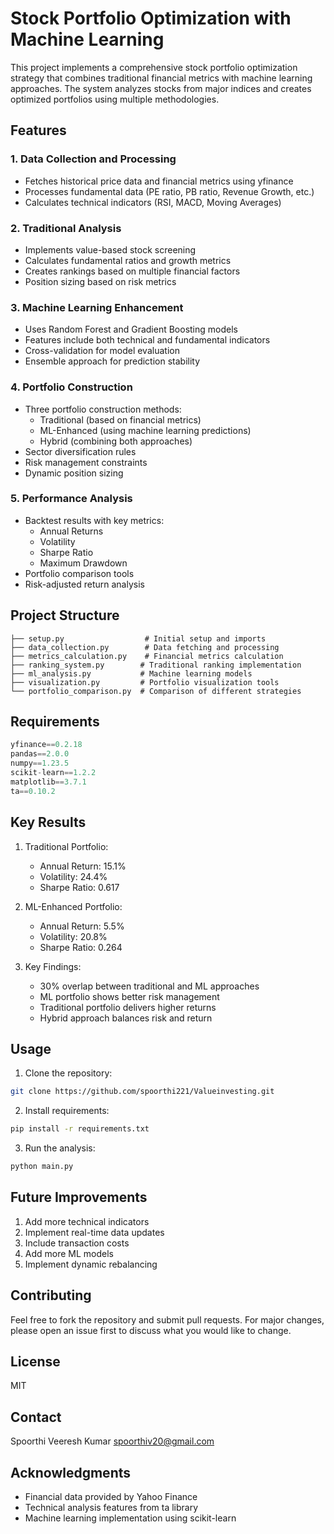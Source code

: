 # Stock Portfolio Optimization with Machine Learning

This project implements a comprehensive stock portfolio optimization strategy that combines traditional financial metrics with machine learning approaches. The system analyzes stocks from major indices and creates optimized portfolios using multiple methodologies.

## Features

### 1. Data Collection and Processing
- Fetches historical price data and financial metrics using yfinance
- Processes fundamental data (PE ratio, PB ratio, Revenue Growth, etc.)
- Calculates technical indicators (RSI, MACD, Moving Averages)

### 2. Traditional Analysis
- Implements value-based stock screening
- Calculates fundamental ratios and growth metrics
- Creates rankings based on multiple financial factors
- Position sizing based on risk metrics

### 3. Machine Learning Enhancement
- Uses Random Forest and Gradient Boosting models
- Features include both technical and fundamental indicators
- Cross-validation for model evaluation
- Ensemble approach for prediction stability

### 4. Portfolio Construction
- Three portfolio construction methods:
  - Traditional (based on financial metrics)
  - ML-Enhanced (using machine learning predictions)
  - Hybrid (combining both approaches)
- Sector diversification rules
- Risk management constraints
- Dynamic position sizing

### 5. Performance Analysis
- Backtest results with key metrics:
  - Annual Returns
  - Volatility
  - Sharpe Ratio
  - Maximum Drawdown
- Portfolio comparison tools
- Risk-adjusted return analysis

## Project Structure

```
├── setup.py                  # Initial setup and imports
├── data_collection.py        # Data fetching and processing
├── metrics_calculation.py    # Financial metrics calculation
├── ranking_system.py        # Traditional ranking implementation
├── ml_analysis.py           # Machine learning models
├── visualization.py         # Portfolio visualization tools
└── portfolio_comparison.py  # Comparison of different strategies
```

## Requirements

```python
yfinance==0.2.18
pandas==2.0.0
numpy==1.23.5
scikit-learn==1.2.2
matplotlib==3.7.1
ta==0.10.2
```

## Key Results

1. Traditional Portfolio:
   - Annual Return: 15.1%
   - Volatility: 24.4%
   - Sharpe Ratio: 0.617

2. ML-Enhanced Portfolio:
   - Annual Return: 5.5%
   - Volatility: 20.8%
   - Sharpe Ratio: 0.264

3. Key Findings:
   - 30% overlap between traditional and ML approaches
   - ML portfolio shows better risk management
   - Traditional portfolio delivers higher returns
   - Hybrid approach balances risk and return

## Usage

1. Clone the repository:
```bash
git clone https://github.com/spoorthi221/Valueinvesting.git
```

2. Install requirements:
```bash
pip install -r requirements.txt
```

3. Run the analysis:
```bash
python main.py
```

## Future Improvements

1. Add more technical indicators
2. Implement real-time data updates
3. Include transaction costs
4. Add more ML models
5. Implement dynamic rebalancing

## Contributing

Feel free to fork the repository and submit pull requests. For major changes, please open an issue first to discuss what you would like to change.

## License

MIT

## Contact

Spoorthi Veeresh Kumar
spoorthiv20@gmail.com

## Acknowledgments

- Financial data provided by Yahoo Finance
- Technical analysis features from ta library
- Machine learning implementation using scikit-learn
